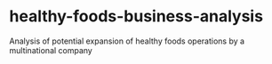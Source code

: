 # healthy-foods-business-analysis
Analysis of potential expansion of healthy foods operations by a multinational company
